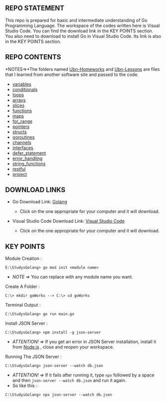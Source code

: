 **REPO STATEMENT** 
---

This repo is prepared for basic and intermediate understanding of Go Programming Language. The workspace of the codes written here is Visual Studio Code.
You can find the download link in the KEY POINTS section. You also need to download to install Go in Visual Studio Code. Its link is also in the KEY POINTS section.



**REPO CONTENTS**
---
*NOTES=>*The folders named [Ubn-Homeworks](https://github.com/arzuups/StudysGolang/tree/main/Ubn-Homeworks) and [Ubn-Lessons](https://github.com/arzuups/StudysGolang/tree/main/Ubn-Lessons) are files that I learned from another software site and passed to the code.


- [variables](https://github.com/arzuups/StudysGolang/tree/main/variables)
- [conditionals](https://github.com/arzuups/StudysGolang/tree/main/conditionals)
- [loops](https://github.com/arzuups/StudysGolang/tree/main/loops)
- [arrays](https://github.com/arzuups/StudysGolang/tree/main/arrays)
- [slices](https://github.com/arzuups/StudysGolang/tree/main/slices)
- [functions](https://github.com/arzuups/StudysGolang/tree/main/functions)
- [maps](https://github.com/arzuups/StudysGolang/tree/main/maps)
- [for_range](https://github.com/arzuups/StudysGolang/tree/main/for_range)
- [pointers](https://github.com/arzuups/StudysGolang/tree/main/pointers)
- [structs](https://github.com/arzuups/StudysGolang/tree/main/structs)
- [goroutines](https://github.com/arzuups/StudysGolang/tree/main/goroutines)
- [channels](https://github.com/a1zuws/StudysGolang/tree/main/channels)
- [interfaces](https://github.com/a1zuws/StudysGolang/tree/main/interfaces)
- [defer_statement](https://github.com/a1zuws/StudysGolang/tree/main/defer_statement)
- [error_handling](https://github.com/a1zuws/StudysGolang/tree/main/error_handling)
- [string_functions](https://github.com/a1zuws/StudysGolang/tree/main/string_functions)
- [restful](https://github.com/a1zuws/StudysGolang/tree/main/restful)
- [project](https://github.com/a1zuws/StudysGolang/tree/main/project)



DOWNLOAD LINKS
---

- Go Download Link: [Golang](https://go.dev/dl/)
  - Click on the one appropriate for your computer and it will download.
  
- Visual Studio Code Download Link: [Visual Studio Code](https://code.visualstudio.com/download)
  - Click on the one appropriate for your computer and it will download.
  


**KEY POINTS**
---

Module Creation :

``` 
E:\StudysGolang> go mod init <module name> 
```
- *NOTE =>* You can replace <module name> with any module name you want.
  
Create A Folder : 
``` 
C:\> mkdir goWorks --> C:\> cd goWorks 
  ```

Terminal Output : 
``` 
C:\StudysGolang> go run main.go 
  ```

Install JSON Server :
``` 
C:\StudysGolang> npm install -g json-server
  ```
  - *ATTENTION! =>* If you get an error in JSON Server installation, install it from [Node.js](https://nodejs.org) , close and reopen your workspace.

Running The JSON Server :
```
C:\StudysGolang> json-server --watch db.json
  ```
  - *ATTENTION! =>* If it fails after running it, type `npx` followed by a space and then `json-server --watch db.json` and run it again.
  - So like this : 
```
C:\StudysGolang> npx json-server --watch db.json
  ```
